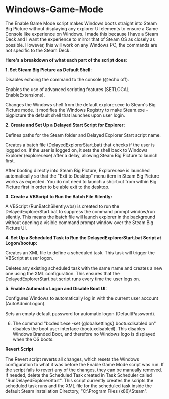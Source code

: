 # Windows-Game-Mode
The Enable Game Mode script makes Windows boots straight into Steam Big Picture without displaying any explorer UI elements to ensure a Game Console like experience on Windows. I made this because I have a Steam Deck and I want the experience to mirror that of Steam OS as closely as possible. However, this will work on any Windows PC, the commands are not specific to the Steam Deck.

**Here's a breakdown of what each part of the script does**:

**1. Set Steam Big Picture as Default Shell:**

Disables echoing the command to the console (@echo off).

Enables the use of advanced scripting features (SETLOCAL EnableExtensions).

Changes the Windows shell from the default explorer.exe to Steam's Big Picture mode. It modifies the Windows Registry to make Steam.exe -bigpicture the default shell that launches upon user login.

**2. Create and Set Up a Delayed Start Script for Explorer:**

Defines paths for the Steam folder and Delayed Explorer Start script name.

Creates a batch file (DelayedExplorerStart.bat) that checks if the user is logged on. If the user is logged on, it sets the shell back to Windows Explorer (explorer.exe) after a delay, allowing Steam Big Picture to launch first. 

After booting directly into Steam Big Picture, Explorer.exe is launched automatically so that the "Exit to Desktop" menu item in Steam Big Picture works as expected. You do not need to launch a shortcut from within Big Picture first in order to be able exit to the desktop.

**3. Create a VBScript to Run the Batch File Silently:**

A VBScript (RunBatchSilently.vbs) is created to run the DelayedExplorerStart.bat to suppress the command prompt window/run silently. This means the batch file will launch explorer in the background without opening a visible command prompt window over the Steam Big Picture UI.

**4. Set Up a Scheduled Task to Run the DelayedExplorerStart.bat Script at Logon/bootup:**

Creates an XML file to define a scheduled task. This task will trigger the VBScript at user logon.

Deletes any existing scheduled task with the same name and creates a new one using the XML configuration. This ensures that the DelayedExplorerStart.bat script runs every time the user logs on.

**5. Enable Automatic Logon and Disable Boot UI:**

Configures Windows to automatically log in with the current user account (AutoAdminLogon).

Sets an empty default password for automatic logon (DefaultPassword).

6. The command "bcdedit.exe -set {globalsettings} bootuxdisabled on" disables the boot user interface (bootuxdisabled). This disables Windows Branded Boot, and therefore no Windows logo is displayed when the OS boots.

**Revert Script**

The Revert script reverts all changes, which resets the Windows configuration to what it was before the Enable Game Mode script was run. If the script fails to revert any of the changes, they can be manually removed. If needed, delete the Scheduled Task created in Task Scheduler called "RunDelayedExplorerStart". This script currently creates the scripts the scheduled task runs and the XML file for the scheduled task inside the default Steam Installation Directory, "C:\Program Files (x86)\Steam".
